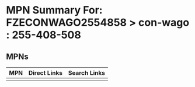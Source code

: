



# MPN Summary For: FZECONWAGO2554858 > con-wago : 255-408-508

## MPNs
  

|MPN|Direct Links|Search Links|
| :--- | :--- | :--- |
||||
